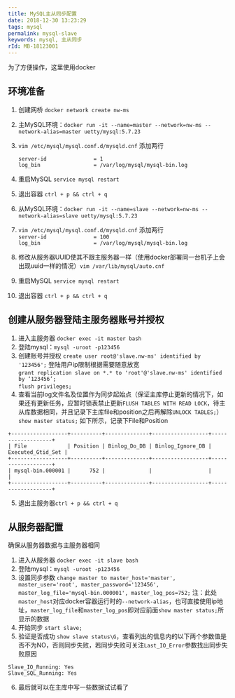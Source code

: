 ```yaml
---
title: MySQL主从同步配置
date: 2018-12-30 13:23:29
tags: mysql
permalink: mysql-slave
keywords: mysql, 主从同步
rId: MB-18123001
---
```


为了方便操作，这里使用docker

## 环境准备
1. 创建网桥 `docker network create nw-ms`  
2. 主MySQL环境：`docker run -it --name=master --network=nw-ms --network-alias=master uetty/mysql:5.7.23`  
3. `vim /etc/mysql/mysql.conf.d/mysqld.cnf`  添加两行  

    ```
    server-id               = 1
    log_bin                 = /var/log/mysql/mysql-bin.log
    ```
4. 重启MySQL `service mysql restart` 
5. 退出容器    `ctrl + p && ctrl + q`  
6. 从MySQL环境：`docker run -it --name=slave --network=nw-ms --network-alias=slave uetty/mysql:5.7.23`  
7. `vim /etc/mysql/mysql.conf.d/mysqld.cnf`  添加两行  
   ` server-id               = 100 `  
   ` log_bin                 = /var/log/mysql/mysql-bin.log `  
8. 修改从服务器UUID使其不跟主服务器一样（使用docker部署同一台机子上会出现uuid一样的情况）`vim /var/lib/mysql/auto.cnf`  
9. 重启MySQL `service mysql restart` 
10. 退出容器 `ctrl + p && ctrl + q`  

## 创建从服务器登陆主服务器账号并授权
1. 进入主服务器 `docker exec -it master bash`  
2. 登陆mysql：`mysql -uroot -p123456`  
3. 创建账号并授权
    `create user root@'slave.nw-ms' identified by '123456';`  登陆用户ip限制根据需要随意放宽  
    `grant replication slave on *.* to 'root'@'slave.nw-ms' identified by ‘123456’;`  
    `flush privileges;`
4. 查看当前log文件名及位置作为同步起始点（保证主库停止更新的情况下，如果还有更新任务，应暂时锁表禁止更新`FLUSH TABLES WITH READ LOCK`，待主从库数据相同，并且记录下主库file和position之后再解除`UNLOCK TABLES;`）
    `show master status;` 如下所示，记录下File和Position
```
+------------------+----------+--------------+------------------+-------------------+
| File             | Position | Binlog_Do_DB | Binlog_Ignore_DB | Executed_Gtid_Set |
+------------------+----------+--------------+------------------+-------------------+
| mysql-bin.000001 |      752 |              |                  |                   |
+------------------+----------+--------------+------------------+-------------------+
```
5. 退出主服务器`ctrl + p && ctrl + q`  

## 从服务器配置
确保从服务器数据与主服务器相同
1. 进入从服务器 `docker exec -it slave bash`  
2. 登陆mysql：`mysql -uroot -p123456`  
3. 设置同步参数 `change master to master_host='master', master_user='root', master_password='123456', master_log_file='mysql-bin.000001', master_log_pos=752;`   注：此处`master_host`对应docker容器运行时的`--network-alias`，也可直接使用ip地址，`master_log_file`和`master_log_pos`即对应前面`show master status;`所显示的数据  
4. 开始同步 `start slave;`  
5. 验证是否成功 `show slave status\G`，查看列出的信息内的以下两个参数值是否不为NO，否则同步失败，若同步失败可关注`Last_IO_Error`参数找出同步失败原因
```
Slave_IO_Running: Yes  
Slave_SQL_Running: Yes  
```
6. 最后就可以在主库中写一些数据试试看了
